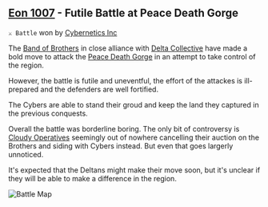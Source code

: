 ## [Eon 1007](<https://zeithalt.github.io/t/#eon1007>) - Futile Battle at Peace Death Gorge

`⚔️ Battle` won by [Cybernetics Inc](<https://zeithalt.github.io/r/cybernetics_inc.html>)

The [Band of Brothers](<https://zeithalt.github.io/r/band_of_brothers.html>) in close alliance with [Delta Collective](<https://zeithalt.github.io/r/delta_collective.html>) have made a bold move to attack the [Peace Death Gorge](<https://zeithalt.github.io/r/peace_death_gorge.html>) in an attempt to take control of the region.

However, the battle is futile and uneventful, the effort of the attackes is ill-prepared and the defenders are well fortified. 

The Cybers are able to stand their groud and keep the land they captured in the previous conquests.

Overall the battle was borderline boring. The only bit of controversy is [Cloudy Operatives](<https://zeithalt.github.io/r/cloudy_operatives.html>) seemingly out of nowhere cancelling their auction on the Brothers and siding with Cybers instead. But even that goes largerly unnoticed.

It's expected that the Deltans might make their move soon, but it's unclear if they will be able to make a difference in the region.

![Battle Map](https://zeithalt.github.io/t/m/eon1007.png)

<!---
type: battle
number: 83
place: PEACE_DEATH_GORGE
-->